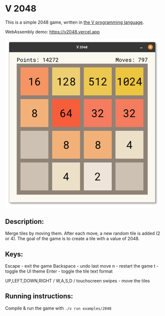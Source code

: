 # V 2048

This is a simple 2048 game, written in [the V programming language](https://vlang.io/).

WebAssembly demo: https://v2048.vercel.app

![screenshot](demo.png)

## Description:
Merge tiles by moving them.
After each move, a new random tile is added (2 or 4).
The goal of the game is to create a tile with a value of 2048.

## Keys:
Escape - exit the game
Backspace - undo last move
n - restart the game
t - toggle the UI theme
Enter - toggle the tile text format

UP,LEFT,DOWN,RIGHT / W,A,S,D / touchscreen swipes - move the tiles

## Running instructions:
Compile & run the game with `./v run examples/2048`

